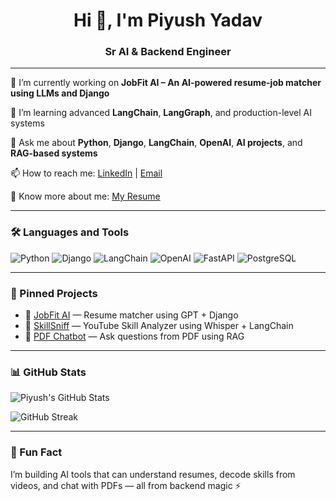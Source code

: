 <h1 align="center">Hi 👋, I'm Piyush Yadav</h1>
<h3 align="center">Sr AI & Backend Engineer </h3>

---

🔭 I’m currently working on **JobFit AI – An AI-powered resume-job matcher using LLMs and Django**

🌱 I’m learning advanced **LangChain**, **LangGraph**, and production-level AI systems

💬 Ask me about **Python**, **Django**, **LangChain**, **OpenAI**, **AI projects**, and **RAG-based systems**

📫 How to reach me: [LinkedIn](https://www.linkedin.com/in/piyushyadav1704/) | [Email](mailto:piyushyadavji930@gmail.com)

📄 Know more about me: [My Resume](https://docs.google.com/document/d/1gnzn1NXslJkgQrtwCX6VMMgUmb6PFeZya2ZOdzk4jrQ/edit?usp=sharing)

---

### 🛠️ Languages and Tools
![Python](https://img.shields.io/badge/-Python-black?style=flat-square&logo=python)
![Django](https://img.shields.io/badge/-Django-green?style=flat-square&logo=django)
![LangChain](https://img.shields.io/badge/-LangChain-blue?style=flat-square)
![OpenAI](https://img.shields.io/badge/-OpenAI-black?style=flat-square)
![FastAPI](https://img.shields.io/badge/-FastAPI-teal?style=flat-square)
![PostgreSQL](https://img.shields.io/badge/-PostgreSQL-blue?style=flat-square&logo=postgresql)

---

### 📌 Pinned Projects

- 🔗 [JobFit AI](https://github.com/yourname/jobfit-ai) — Resume matcher using GPT + Django
- 🧠 [SkillSniff](https://github.com/yourname/skill-analyzer) — YouTube Skill Analyzer using Whisper + LangChain
- 📄 [PDF Chatbot](https://github.com/yourname/pdf-chatbot) — Ask questions from PDF using RAG

---

### 📊 GitHub Stats
![Piyush's GitHub Stats](https://github-readme-stats.vercel.app/api?username=Piyushyadav1704&show_icons=true&theme=radical)

![GitHub Streak](https://github-readme-streak-stats.herokuapp.com/?user=Piyushyadav1704&theme=radical)


---

### 🧠 Fun Fact
I’m building AI tools that can understand resumes, decode skills from videos, and chat with PDFs — all from backend magic ⚡

